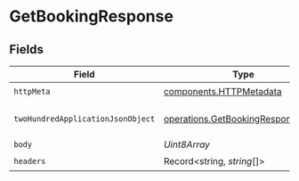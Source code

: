 # GetBookingResponse


## Fields

| Field                                                                                  | Type                                                                                   | Required                                                                               | Description                                                                            |
| -------------------------------------------------------------------------------------- | -------------------------------------------------------------------------------------- | -------------------------------------------------------------------------------------- | -------------------------------------------------------------------------------------- |
| `httpMeta`                                                                             | [components.HTTPMetadata](../../models/components/httpmetadata.md)                     | :heavy_check_mark:                                                                     | N/A                                                                                    |
| `twoHundredApplicationJsonObject`                                                      | [operations.GetBookingResponseBody](../../models/operations/getbookingresponsebody.md) | :heavy_minus_sign:                                                                     | The booking details                                                                    |
| `body`                                                                                 | *Uint8Array*                                                                           | :heavy_minus_sign:                                                                     | N/A                                                                                    |
| `headers`                                                                              | Record<string, *string*[]>                                                             | :heavy_check_mark:                                                                     | N/A                                                                                    |